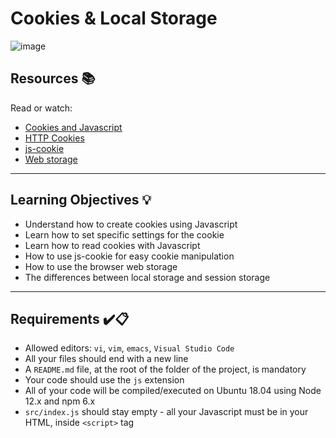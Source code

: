 # Cookies & Local Storage
![image](https://github.com/FosterClark48/holbertonschool-web_front_end/assets/105602291/c6ae19e8-0e9f-49c9-9393-b35c593b8e53)

## Resources :books:
Read or watch:
* [Cookies and Javascript](https://www.w3schools.com/js/js_cookies.asp)
* [HTTP Cookies](https://developer.mozilla.org/en-US/docs/Web/HTTP/Cookies)
* [js-cookie](https://github.com/js-cookie/js-cookie)
* [Web storage](https://www.w3schools.com/html/html5_webstorage.asp)

---

## Learning Objectives :bulb:
- Understand how to create cookies using Javascript
- Learn how to set specific settings for the cookie
- Learn how to read cookies with Javascript
- How to use js-cookie for easy cookie manipulation
- How to use the browser web storage
- The differences between local storage and session storage

---

## Requirements :heavy_check_mark::clipboard:
- Allowed editors: `vi`, `vim`, `emacs`, `Visual Studio Code`
- All your files should end with a new line
- A `README.md` file, at the root of the folder of the project, is mandatory
- Your code should use the `js` extension
- All of your code will be compiled/executed on Ubuntu 18.04 using Node 12.x and npm 6.x
- `src/index.js` should stay empty - all your Javascript must be in your HTML, inside `<script>` tag
